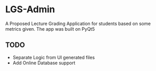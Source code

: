 # LGS-Admin

A Proposed Lecture Grading Application for students based on some metrics given. The app was built on PyQt5


## TODO
- Separate Logic from UI generated files
- Add Online Database support
